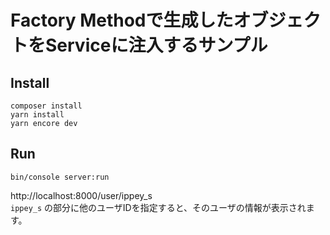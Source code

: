 # Factory Methodで生成したオブジェクトをServiceに注入するサンプル

## Install

```shell script
composer install
yarn install
yarn encore dev
```

## Run
```shell script
bin/console server:run
```

http://localhost:8000/user/ippey_s  
``` ippey_s ``` の部分に他のユーザIDを指定すると、そのユーザの情報が表示されます。
